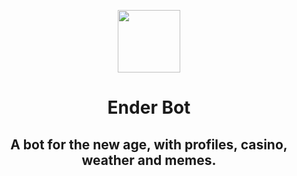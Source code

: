 <p align="center">
  <img src="https://bot.ender.site/img/enderbot.png" width="100"> 
</p>

<h1 align="center">Ender Bot</h1>
<h2 align="center">A bot for the new age, with profiles, casino, weather and memes. </h2>
